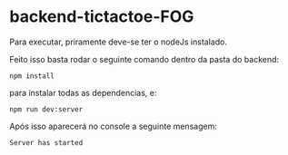 # backend-tictactoe-FOG

Para executar, priramente deve-se ter o nodeJs instalado.

Feito isso basta rodar o seguinte comando dentro da pasta do backend:

    npm install

para instalar todas as dependencias, e:

    npm run dev:server

Após isso aparecerá no console a seguinte mensagem:

    Server has started

